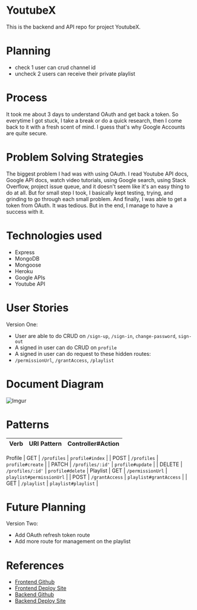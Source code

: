 # YoutubeX
This is the backend and API repo for project YoutubeX.

# Planning
- check 1 user can crud channel id
- uncheck 2 users can receive their private playlist

# Process
It took me about 3 days to understand OAuth and get back a token. So everytime
I got stuck, I take a break or do a quick research, then I come back to it with a
fresh scent of mind. I guess that's why Google Accounts are quite secure.

# Problem Solving Strategies
The biggest problem I had was with using OAuth. I read Youtube API docs,
Google API docs, watch video tutorials, using Google search, using Stack Overflow,
project issue queue, and it doesn't seem like it's an easy thing to do at all.
But for small step I took, I basically kept testing, trying, and grinding to go through each small problem. And finally, I was able to get a token from OAuth.
It was tedious. But in the end, I manage to have a success with it.

# Technologies used
- Express
- MongoDB
- Mongoose
- Heroku
- Google APIs
- Youtube API

# User Stories
Version One:
- User are able to do CRUD on `/sign-up`, `/sign-in`, `change-password`, 
`sign-out`
- A signed in user can do CRUD on `profile`
- A signed in user can do request to these hidden routes:
- `/permissionUrl`, `/grantAccess`, `/playlist`

# Document Diagram
![Imgur](https://i.imgur.com/N2bvOte.png)

# Patterns
| Verb   | URI Pattern            | Controller#Action |
|--------|------------------------|-------------------|
Profile
| GET    | `/profiles`            | `profile#index`   |
| POST   | `/profiles`            | `profile#create`  |
| PATCH  | `/profiles/:id'`       | `profile#update`  |
| DELETE | `/profiles/:id'`       | `profile#delete`  |
Playlist
| GET    | `/permissionUrl`       | `playlist#permissionUrl` |
| POST   | `/grantAccess`         | `playlist#grantAccess`   |
| GET    | `/playlist`            | `playlist#playlist`      |


# Future Planning
Version Two:
- Add OAuth refresh token route
- Add more route for management on the playlist

# References
- [Frontend Github](https://github.com/TakyiuLo/youtube-client)
- [Frontend Deploy Site](https://takyiulo.github.io/youtube-client/)
- [Backend Github](https://github.com/TakyiuLo/youtube-api)
- [Backend Deploy Site](https://sheltered-fortress-64728.herokuapp.com/)

